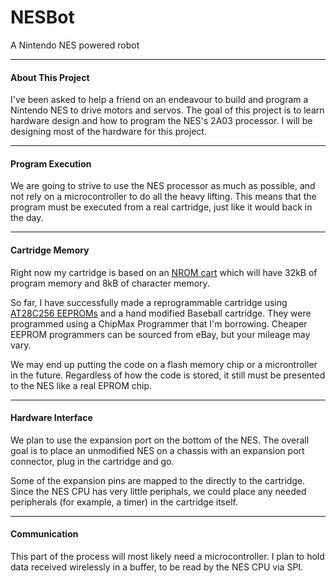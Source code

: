 # NESBot
A Nintendo NES powered robot
***
#### About This Project
I've been asked to help a friend on an endeavour to build and program a Nintendo NES to drive motors and servos. The goal of this project is to learn hardware design and how to program the NES's 2A03 processor. I will be designing most of the hardware for this project.
***
#### Program Execution
We are going to strive to use the NES processor as much as possible, and not rely on a microcontroller to do all the heavy lifting. This means that the program must be executed from a real cartridge, just like it would back in the day. 
***
#### Cartridge Memory
Right now my cartridge is based on an [NROM cart](http://wiki.nesdev.com/w/index.php/NROM) which will have 32kB of program memory and 8kB of character memory.

So far, I have successfully made a reprogrammable cartridge using [AT28C256 EEPROMs](http://www.atmel.com/Images/doc0006.pdf) and a hand modified Baseball cartridge. They were programmed using a ChipMax Programmer that I'm borrowing. Cheaper EEPROM programmers can be sourced from eBay, but your mileage may vary.

We may end up putting the code on a flash memory chip or a microntroller in the future. Regardless of how the code is stored, it still must be presented to the NES like a real EPROM chip.
***
#### Hardware Interface
We plan to use the expansion port on the bottom of the NES. The overall goal is to place an unmodified NES on a chassis with an expansion port connector, plug in the cartridge and go.

Some of the expansion pins are mapped to the directly to the cartridge. Since the NES CPU has very little periphals, we could place any needed peripherals (for example, a timer) in the cartridge itself.
***
#### Communication
This part of the process will most likely need a microcontroller. I plan to hold data received wirelessly in a buffer, to be read by the NES CPU via SPI.
